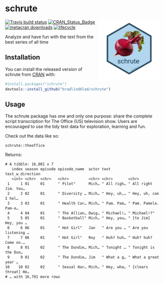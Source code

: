 
<!-- README.md is generated from README.Rmd. Please edit that file -->

# schrute

<img src='https://raw.githubusercontent.com/bradlindblad/schrute/master/man/figures/logo.png' align="right" height="200" />

<!-- badges: start -->

[![Travis build
status](https://travis-ci.org/bradlindblad/schrute.svg?branch=master)](https://travis-ci.org/bradlindblad/schrute)
[![CRAN\_Status\_Badge](https://www.r-pkg.org/badges/version/schrute)](https://cran.r-project.org/package=schrute)
[![metacran
downloads](https://cranlogs.r-pkg.org/badges/schrute)](https://cran.r-project.org/package=schrute)
[![lifecycle](https://img.shields.io/badge/lifecycle-experimental-orange.svg)](https://www.tidyverse.org/lifecycle/#experimental)
<!-- badges: end -->

Analyze and have fun with the text from the best series of all time

## Installation

You can install the released version of schrute from
[CRAN](https://CRAN.R-project.org) with:

``` r
#install.packages("schrute")
devtools::install_github("bradlindblad/schrute")
```

## Usage

The schrute package has one and only one purpose: share the complete
script transcription for The Office (US) television show. Users are
encouraged to use the tidy text data for exploration, learning and fun.

Check out the data like so:

    schrute::theoffice

Returns:

    # A tibble: 16,801 x 7
       index season episode episode_name  actor text        text_w_direction     
       <int> <chr>  <chr>   <chr>         <chr> <chr>       <chr>                
     1     1 01     01      " Pilot"      Mich… " All righ… " All right Jim. You…
     2     2 02     01      " Diversity … Mich… " Hey, uh,… " Hey, uh, can I hel…
     3     3 03     01      " Health Car… Mich… " Pam. Pam… " Pam. Pamela. Pam-e…
     4     4 04     01      " The Allian… Dwig… " Michael!… " Michael!?"         
     5     5 05     01      " Basketball" Mich… " Hey, you… " [to Jim] Hey, you …
     6     6 06     01      " Hot Girl"   Jan   " Are you … " Are you listening …
     7     7 06     01      " Hot Girl"   Roy   " Huh? huh… " Huh? huh? Come on.…
     8     8 01     02      " The Dundie… Mich… " Tonight … " Tonight is the Dun…
     9     9 01     02      " The Dundie… Jim   " What a g… " What a great year …
    10    10 02     02      " Sexual Har… Mich… " Hey, wha… " [clears throat] He…
    # … with 16,791 more rows
